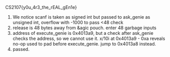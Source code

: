 CS2107{y0u_4r3_the_rEAL_gEn1e}

1. We notice scanf is taken as signed int but passed to ask_genie as unsigned int, overflow with -1000 to pass <48 check
2. release is 48 bytes away from &agic pouch. enter 48 garbage inputs
3. address of execute_genie is 0x4013a9, but a check after ask_genie checks the address, so we cannot use it. x/10i at 0x4013a9 - 0xa reveals no-op used to pad before execute_genie. jump to 0x4013a8 instead.
4. passed.